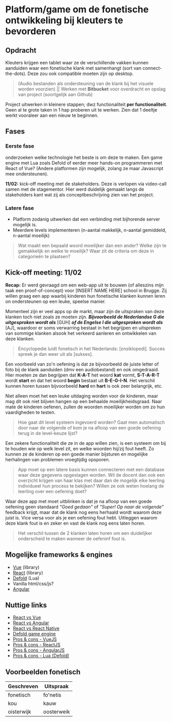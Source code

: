 # Platform/game om de fonetische ontwikkeling bij kleuters te bevorderen

Opdracht
----
Kleuters krijgen een tablet waar ze de verschillende vakken kunnen aanduiden waar een fonetische klank met samenhangt (sort van connect-the-dots). Deze zou ook compatible moeten zijn op desktop.

> (Audio bestanden als ondersteuning van de klank bij het visuele worden voorzien) || Werken met **Bitbucket** voor overdracht en opslag van project (soortgelijk aan Github)

Project uitwerken in kleinere stappen; dwz functionaliteit **per functionaliteit**. Geen al te grote taken in 1 hap proberen uit te werken. Zien dat 1 deeltje werkt vooraleer aan een nieuw te beginnen.

Fases
------
### Eerste fase 

onderzoeken welke technologie het beste is om deze te maken. Een game engine met Lua zoals Defold of eerder meer hands-on programmeren met React of Vue? (Andere platformen zijn mogelijk, zolang ze maar Javascript mee ondersteunen).

**11/02:** kick-off meeting met de stakeholders. Deze is verlopen via video-call samen met de stagementor. Hier werd duidelijk gemaakt langs de stakeholders kant wat zij als conceptbeschrijving zien van het project. 

### Latere fase

- Platform zodanig uitwerken dat een verbinding met bijhorende server mogelijk is.
- Meerdere levels implementeren (n-aantal makkelijk, n-aantal gemiddeld, n-aantal moeilijk)

> Wat maakt een bepaald woord moeilijker dan een ander? Welke zijn te gemakkelijk en welke te moeilijk? Waar zit de criteria om deze in categorieën te plaatsen?

Kick-off meeting: 11/02
------
**Recap:** Er werd gevraagd om een web-app uit te bouwen (of alleszins mijn taak een proof-of-concept) voor [INSERT NAME HERE] school in Brugge. Zij willen graag een app waarbij kinderen hun fonetische klanken kunnen leren on ondersteunen op een leuke, speelse manier.

Momenteel zijn er veel apps op de markt, maar zijn de uitspraken van deze klanken toch niet zoals ze moeten zijn. ***Bijvoorbeeld de Nederlandse G die uitgesproken wordt als*** [GUH] ***of de Engelse I die uitgesproken wordt als*** [AJ], waardoor er soms verwarring bestaat in het begrijpen en uitspreken van sommige klanken alsook het verkeerd aanleren en ontwikkelen van deze klanken.

> Encyclopedie luidt fonetisch in het Nederlands: [εnsiklopedi]. Succes spreek je dan weer uit als [sukses].

Een voorbeeld van zo'n oefening is dat ze bijvoorbeeld de juiste letter of foto bij de klank aanduiden (dmv een audiobestand) en ook omgedraaid. Hier moeten ze dan begrijpen dat **K-A-T** het woord **kat** vormt, **S-T-A-R-T** wordt **start** en dat het woord **begin** bestaat uit **B-E-G-I-N**. Het verschil kunnen horen tussen bijvoorbeeld **hard** en **hart** is ook zeer belangrijk, etc.

Niet alleen moet het een leuke uitdaging worden voor de kinderen, maar mag dit ook niet blijven hangen op een behaalde moeilijkheidsgraad. Naar mate de kinderen oefenen, zullen de woorden moeilijker worden om zo hun vaardigheden te testen.

> Hoe gaat dit level systeem ingevoerd worden? Gaat men automatisch door naar de volgende of kom je na afloop van een goede oefening terug in de level-keuze lijst?

Een zekere functionaliteit die ze in de app willen zien, is een systeem om bij te houden wie op welk level zit, en welke woorden hij/zij fout heeft. Zo kunnen ze de kinderen op een goede manier bijsturen en mogelijke herhalingen van problemen vroegtijdig opsporen.

> App moet op een latere basis kunnen connecteren met een database waar deze gegevens opgeslagen worden. Wil de docent dan ook een overzicht krijgen van haar klas met daar dan de mogelijk elke leerling individueel hun process te bekijken? Willen ze ook weten hoelang de leerling over een oefening doet?

Waar deze app met moet uitblinken is dat je na afloop van een goede oefening geen standaard _"Goed gedaan"_ of _"Super! Op naar de volgende"_ feedback krijgt, maar dat de klank nog eens herhaald wordt waarom deze juist is. Vice versa voor als je een oefening fout hebt. Uitleggen waarom deze klank fout is en zeker en vast de klank nog eens laten horen.

> Het verschil tussen de 2 klanken laten horen om een duidelijker onderscheid te maken wanneer de oefeninf fout is.  

Mogelijke frameworks & engines
----
- [Vue](https://vuejs.org/) (library)
- [React](https://reactjs.org/) (library)
- [Defold](https://defold.com/) (Lua)
- Vanilla html/css/js?
- [Angular](https://angular.io/)

Nuttige links
---
- [React vs Vue](https://www.javatpoint.com/react-vs-vue)
- [React vs Angular](https://www.javatpoint.com/reactjs-vs-angularjs)
- [React vs React Native](https://www.javatpoint.com/reactjs-vs-reactnative)
- [Defold game engine](https://defold.com/)
- [Pros & cons - VueJS](https://naturaily.com/blog/pros-cons-vue-js)
- [Pros & cons - ReactJS](https://www.javatpoint.com/pros-and-cons-of-react)
- [Pros & cons - AngularJS](https://www.altexsoft.com/blog/engineering/the-good-and-the-bad-of-angular-development/)
- [Pros & cons - Lua (Defold)](https://www.reddit.com/r/lua/comments/6dd6c1/what_are_the_pros_and_cons_of_lua/)

Voorbeelden fonetisch
---
Geschreven | Uitspraak
--- | ---
fonetisch | fo'netis
kou | kauw
oisterwijk | oosterweik
